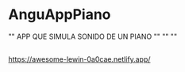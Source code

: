 # AnguAppPiano

"" APP QUE SIMULA SONIDO DE UN PIANO ""
""
""
##
##
##
<https://awesome-lewin-0a0cae.netlify.app/>
